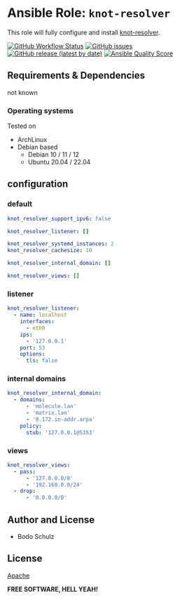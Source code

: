 
# Ansible Role:  `knot-resolver`

This role will fully configure and install [knot-resolver](https://github.com/CZ-NIC/knot-resolver).

[![GitHub Workflow Status](https://img.shields.io/github/actions/workflow/status/bodsch/ansible-knot-resolver/main.yml?branch=main)][ci]
[![GitHub issues](https://img.shields.io/github/issues/bodsch/ansible-knot-resolver)][issues]
[![GitHub release (latest by date)](https://img.shields.io/github/v/release/bodsch/ansible-knot-resolver)][releases]
[![Ansible Quality Score](https://img.shields.io/ansible/quality/50067?label=role%20quality)][quality]

[ci]: https://github.com/bodsch/ansible-knot-resolver/actions
[issues]: https://github.com/bodsch/ansible-knot-resolver/issues?q=is%3Aopen+is%3Aissue
[releases]: https://github.com/bodsch/ansible-knot-resolver/releases
[quality]: https://galaxy.ansible.com/bodsch/knot_resolver


## Requirements & Dependencies

not known

### Operating systems

Tested on

* ArchLinux
* Debian based
    - Debian 10 / 11 / 12
    - Ubuntu 20.04 / 22.04


## configuration

### default

```yaml
knot_resolver_support_ipv6: false

knot_resolver_listener: []

knot_resolver_systemd_instances: 2
knot_resolver_cachesize: 10

knot_resolver_internal_domain: []

knot_resolver_views: []
```

### listener

```yaml
knot_resolver_listener:
  - name: localhost
    interfaces:
      - eth0
    ips:
      - '127.0.0.1'
    port: 53
    options:
      tls: false
```


### internal domains

```yaml
knot_resolver_internal_domain:
  - domains:
      - 'molecule.lan'
      - 'matrix.lan'
      - '0.172.in-addr.arpa'
    policy:
      stub: '127.0.0.1@5353'
```

### views

```yaml
knot_resolver_views:
  - pass:
      - '127.0.0.0/8'
      - '192.168.0.0/24'
  - drop:
      - '0.0.0.0/0'
```

## Author and License

- Bodo Schulz

## License

[Apache](LICENSE)

**FREE SOFTWARE, HELL YEAH!**
